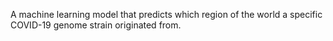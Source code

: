 A machine learning model that predicts which region of the world a specific COVID-19 genome strain originated from. 
